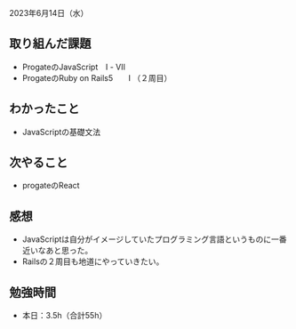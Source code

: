 2023年6月14日（水）
## 取り組んだ課題
- ProgateのJavaScript　Ⅰ - Ⅶ
- ProgateのRuby on Rails5　　Ⅰ （２周目）
## わかったこと
- JavaScriptの基礎文法
## 次やること
- progateのReact
## 感想
- JavaScriptは自分がイメージしていたプログラミング言語というものに一番近いなあと思った。
- Railsの２周目も地道にやっていきたい。
## 勉強時間
- 本日：3.5h（合計55h）
